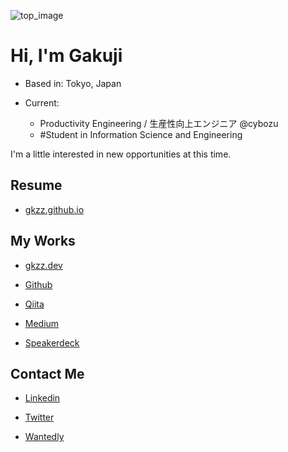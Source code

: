 ![top_image](https://user-images.githubusercontent.com/38461277/89654067-0c237100-d903-11ea-96fa-ba06b8694a5d.jpg)

# Hi, I'm Gakuji

- Based in: Tokyo, Japan

- Current: 
  - Productivity Engineering / 生産性向上エンジニア @cybozu
  - #Student in Information Science and Engineering

I'm a little interested in new opportunities at this time.

## Resume

- [gkzz.github.io](https://gkzz.github.io/)

## My Works

- [gkzz.dev](https://gkzz.dev/)

- [Github](https://github.com/gkzz)

- [Qiita](https://qiita.com/gkzz)

- [Medium](https://medium.com/@gkzz)

- [Speakerdeck](https://speakerdeck.com/gkzz)

## Contact Me

- [Linkedin](https://www.linkedin.com/in/gakujitamaki)

- [Twitter](https://twitter.com/gkzvoice)

- [Wantedly](https://www.wantedly.com/users/35022785)
